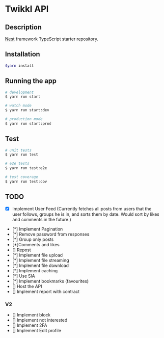 # Twikkl API

## Description

[Nest](https://github.com/nestjs/nest) framework TypeScript starter repository.

## Installation

```bash
$yarn install
```

## Running the app

```bash
# development
$ yarn run start

# watch mode
$ yarn run start:dev

# production mode
$ yarn run start:prod
```

## Test

```bash
# unit tests
$ yarn run test

# e2e tests
$ yarn run test:e2e

# test coverage
$ yarn run test:cov
```

## TODO

- [x] Implement User Feed (Currently fetches all posts from users that the user follows, groups he is in, and sorts them by date. Would sort by likes and comments in the future.)
- [*] Implement Pagination
- [*] Remove password from responses
- [*] Group only posts
- [*]Comments and likes
- [] Repost
- [*] Implement file upload
- [*] Implement file streaming
- [*] Implement file download
- [*] Implement caching
- [*] Use SIA
- [*] Implement bookmarks (favourites)
- [] Host the API
- [] Implement report with contract

### V2

- [] Implement block
- [] Implement not interested
- [] Implement 2FA
- [] Implement Edit profile
